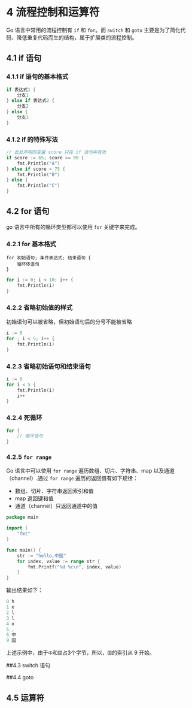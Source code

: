 # 4 流程控制和运算符

Go 语言中常用的流程控制有 `if` 和 `for`。而 `switch` 和 `goto` 主要是为了简化代码、降低重复代码而生的结构，属于扩展类的流程控制。

## 4.1 if 语句

### 4.1.1 if 语句的基本格式

```go
if 表达式1 {
	分支1
} else if 表达式2 {
	分支2
} else {
	分支3
}
```

### 4.1.2 if 的特殊写法

```go
// 此处声明的变量 score 只在 if 语句中有效
if score := 65; score >= 90 {
	fmt.Println("A")
} else if score > 75 {
	fmt.Println("B")
} else {
	fmt.Println("C")
}
```

## 4.2 for 语句

go 语言中所有的循环类型都可以使用 `for` 关键字来完成。

### 4.2.1 for 基本格式

```
for 初始语句; 条件表达式; 结束语句 {
	循环体语句
}
```

```go
for i := 0; i < 10; i++ {
	fmt.Println(i)
}
```

### 4.2.2 省略初始值的样式

初始语句可以被省略，但初始语句后的分号不能被省略

```go
i := 0
for ; i < 5; i++ {
	fmt.Println(i)
}
```

### 4.2.3 省略初始语句和结束语句

```go
i := 0
for i < 5 {
	fmt.Println(i)
	i++
}
```

### 4.2.4 死循环

```go
for {
	// 循环语句
}
```

### 4.2.5 `for range`

Go 语言中可以使用 `for range` 遍历数组、切片、字符串、map 以及通道（channel）.通过 `for range` 遍历的返回值有如下规律：

* 数组、切片、字符串返回索引和值
* map 返回键和值
* 通道（channel）只返回通道中的值

```go
package main

import (
	"fmt"
)

func main() {
	str := "hello,中国"
	for index, value := range str {
		fmt.Printf("%d %c\n", index, value)
	}
}
```

输出结果如下：

```go
0 h
1 e
2 l
3 l
4 o
5 ,
6 中
9 国
```

上述示例中，由于`中`和`国`占3个字节，所以，`国`的索引从 9 开始。  

##4.3 switch 语句


##4.4 goto


## 4.5 运算符